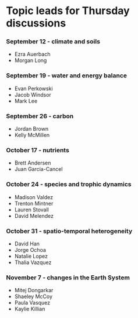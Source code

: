 # Topic leads for Thursday discussions

### September 12 - climate and soils
- Ezra Auerbach
- Morgan Long

### September 19 - water and energy balance
- Evan Perkowski
- Jacob Windsor
- Mark Lee

### September 26 - carbon
- Jordan Brown
- Kelly McMillen

### October 17 - nutrients
- Brett Andersen
- Juan Garcia-Cancel

### October 24 - species and trophic dynamics
- Madison Valdez
- Trenton Mintner
- Lauren Stovall
- David Melendez

### October 31 - spatio-temporal heterogeneity
- David Han
- Jorge Ochoa
- Natalie Lopez
- Thalia Vazquez

### November 7 - changes in the Earth System
- Mitej Dongarkar
- Shaeley McCoy
- Paula Vasquez
- Kaylie Killian
